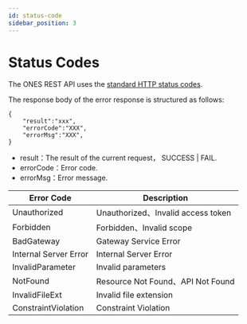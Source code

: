 ```yaml
---
id: status-code
sidebar_position: 3
---
```


# Status Codes

The ONES REST API uses the [standard HTTP status codes](https://www.w3.org/Protocols/rfc2616/rfc2616-sec10.html).

The response body of the error response is structured as follows:

```
{
    "result":"xxx",
    "errorCode":"XXX",
    "errorMsg":"XXX",
}
```

- result：The result of the current request， SUCCESS | FAIL.
- errorCode：Error code.
- errorMsg：Error message.

| Error Code            | Description                        |
| --------------------- | ---------------------------------- |
| Unauthorized          | Unauthorized、Invalid access token |
| Forbidden             | Forbidden、Invalid scope           |
| BadGateway            | Gateway Service Error              |
| Internal Server Error | Internal Server Error              |
| InvalidParameter      | Invalid parameters                 |
| NotFound              | Resource Not Found、API Not Found  |
| InvalidFileExt        | Invalid file extension             |
| ConstraintViolation   | Constraint Violation               |
